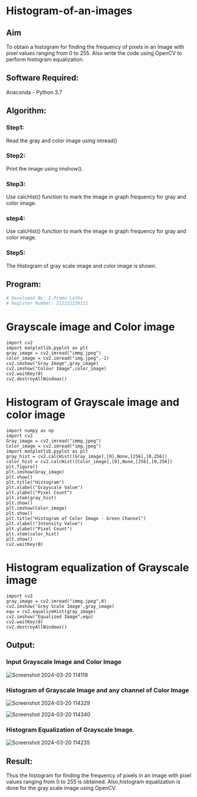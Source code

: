 # Histogram-of-an-images
## Aim
To obtain a histogram for finding the frequency of pixels in an Image with pixel values ranging from 0 to 255. Also write the code using OpenCV to perform histogram equalization.

## Software Required:
Anaconda - Python 3.7

## Algorithm:
### Step1:
Read the gray and color image using imread()

### Step2:
Print the image using imshow().



### Step3:
Use calcHist() function to mark the image in graph frequency for gray and color image.

### step4:
Use calcHist() function to mark the image in graph frequency for gray and color image.

### Step5:
The Histogram of gray scale image and color image is shown.


## Program:
```python
# Developed By: S.Prema Latha
# Register Number: 212222230112
```
# Grayscale image and Color image
```
import cv2
import matplotlib.pyplot as plt
gray_image = cv2.imread("immg.jpeg")
color_image = cv2.imread("img.jpeg",-1)
cv2.imshow("Gray Image",gray_image)
cv2.imshow("Colour Image",color_image)
cv2.waitKey(0)
cv2.destroyAllWindows()
```
# Histogram of Grayscale image and color image
```
import numpy as np
import cv2
Gray_image = cv2.imread("immg.jpeg")
Color_image = cv2.imread("img.jpeg")
import matplotlib.pyplot as plt
gray_hist = cv2.calcHist([Gray_image],[0],None,[256],[0,256])
color_hist = cv2.calcHist([Color_image],[0],None,[256],[0,256])
plt.figure()
plt.imshow(Gray_image)
plt.show()
plt.title("Histogram")
plt.xlabel("Grayscale Value")
plt.ylabel("Pixel Count")
plt.stem(gray_hist)
plt.show()
plt.imshow(Color_image)
plt.show()
plt.title("Histogram of Color Image - Green Channel")
plt.xlabel("Intensity Value")
plt.ylabel("Pixel Count")
plt.stem(color_hist)
plt.show()
cv2.waitKey(0)
```
# Histogram equalization of Grayscale image
```
import cv2
gray_image = cv2.imread("immg.jpeg",0)
cv2.imshow('Grey Scale Image',gray_image)
equ = cv2.equalizeHist(gray_image)
cv2.imshow("Equalized Image",equ)
cv2.waitKey(0)
cv2.destroyAllWindows()
```

## Output:
### Input Grayscale Image and Color Image

![Screenshot 2024-03-20 114119](https://github.com/premalatha-sureshbabu/Histogram-of-an-images/assets/120620842/1e4bae86-914d-4f2f-8d01-85e7aa475836)


### Histogram of Grayscale Image and any channel of Color Image

![Screenshot 2024-03-20 114329](https://github.com/premalatha-sureshbabu/Histogram-of-an-images/assets/120620842/cd4d453c-f8f9-46f4-910c-935f2e0fb0cb)

![Screenshot 2024-03-20 114340](https://github.com/premalatha-sureshbabu/Histogram-of-an-images/assets/120620842/bcf06fea-77ac-4607-bc8e-6544bf27831d)


### Histogram Equalization of Grayscale Image.

![Screenshot 2024-03-20 114235](https://github.com/premalatha-sureshbabu/Histogram-of-an-images/assets/120620842/8b3a4c08-f057-4805-849d-f47154b0872d)


## Result: 
Thus the histogram for finding the frequency of pixels in an image with pixel values ranging from 0 to 255 is obtained. Also,histogram equalization is done for the gray scale image using OpenCV.
